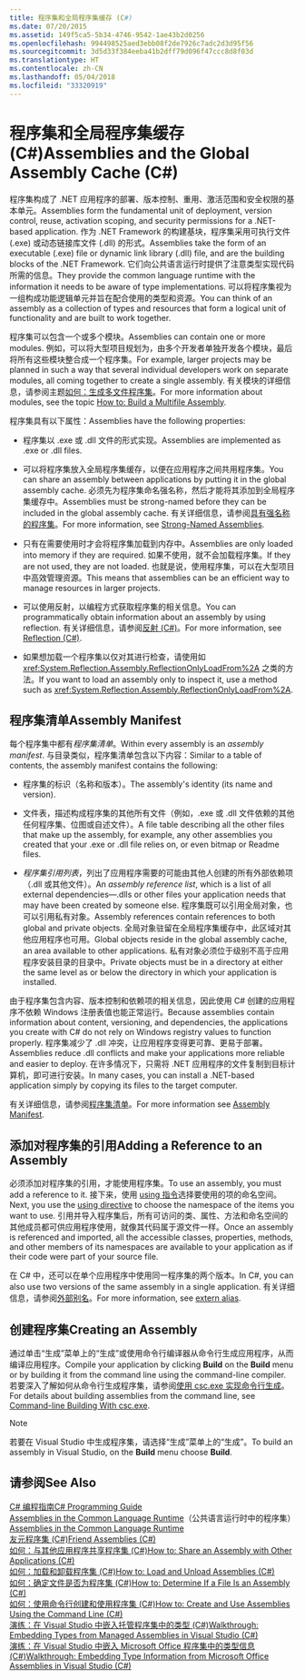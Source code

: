 ```yaml
---
title: 程序集和全局程序集缓存 (C#)
ms.date: 07/20/2015
ms.assetid: 149f5ca5-5b34-4746-9542-1ae43b2d0256
ms.openlocfilehash: 994498525aed3ebb08f2de7926c7adc2d3d95f56
ms.sourcegitcommit: 3d5d33f384eeba41b2dff79d096f47ccc8d8f03d
ms.translationtype: HT
ms.contentlocale: zh-CN
ms.lasthandoff: 05/04/2018
ms.locfileid: "33320919"
---
```

# <a name="assemblies-and-the-global-assembly-cache-c"></a><span data-ttu-id="b4664-102">程序集和全局程序集缓存 (C#)</span><span class="sxs-lookup"><span data-stu-id="b4664-102">Assemblies and the Global Assembly Cache (C#)</span></span>
<span data-ttu-id="b4664-103">程序集构成了 .NET 应用程序的部署、版本控制、重用、激活范围和安全权限的基本单元。</span><span class="sxs-lookup"><span data-stu-id="b4664-103">Assemblies form the fundamental unit of deployment, version control, reuse, activation scoping, and security permissions for a .NET-based application.</span></span> <span data-ttu-id="b4664-104">作为 .NET Framework 的构建基块，程序集采用可执行文件 (.exe) 或动态链接库文件 (.dll) 的形式。</span><span class="sxs-lookup"><span data-stu-id="b4664-104">Assemblies take the form of an executable (.exe) file or dynamic link library (.dll) file, and are the building blocks of the .NET Framework.</span></span> <span data-ttu-id="b4664-105">它们向公共语言运行时提供了注意类型实现代码所需的信息。</span><span class="sxs-lookup"><span data-stu-id="b4664-105">They provide the common language runtime with the information it needs to be aware of type implementations.</span></span> <span data-ttu-id="b4664-106">可以将程序集视为一组构成功能逻辑单元并旨在配合使用的类型和资源。</span><span class="sxs-lookup"><span data-stu-id="b4664-106">You can think of an assembly as a collection of types and resources that form a logical unit of functionality and are built to work together.</span></span>  
  
 <span data-ttu-id="b4664-107">程序集可以包含一个或多个模块。</span><span class="sxs-lookup"><span data-stu-id="b4664-107">Assemblies can contain one or more modules.</span></span> <span data-ttu-id="b4664-108">例如，可以将大型项目规划为，由多个开发者单独开发各个模块，最后将所有这些模块整合成一个程序集。</span><span class="sxs-lookup"><span data-stu-id="b4664-108">For example, larger projects may be planned in such a way that several individual developers work on separate modules, all coming together to create a single assembly.</span></span> <span data-ttu-id="b4664-109">有关模块的详细信息，请参阅主题[如何：生成多文件程序集](../../../../../docs/framework/app-domains/how-to-build-a-multifile-assembly.md)。</span><span class="sxs-lookup"><span data-stu-id="b4664-109">For more information about modules, see the topic [How to: Build a Multifile Assembly](../../../../../docs/framework/app-domains/how-to-build-a-multifile-assembly.md).</span></span>  
  
 <span data-ttu-id="b4664-110">程序集具有以下属性：</span><span class="sxs-lookup"><span data-stu-id="b4664-110">Assemblies have the following properties:</span></span>  
  
-   <span data-ttu-id="b4664-111">程序集以 .exe 或 .dll 文件的形式实现。</span><span class="sxs-lookup"><span data-stu-id="b4664-111">Assemblies are implemented as .exe or .dll files.</span></span>  
  
-   <span data-ttu-id="b4664-112">可以将程序集放入全局程序集缓存，以便在应用程序之间共用程序集。</span><span class="sxs-lookup"><span data-stu-id="b4664-112">You can share an assembly between applications by putting it in the global assembly cache.</span></span> <span data-ttu-id="b4664-113">必须先为程序集命名强名称，然后才能将其添加到全局程序集缓存中。</span><span class="sxs-lookup"><span data-stu-id="b4664-113">Assemblies must be strong-named before they can be included in the global assembly cache.</span></span> <span data-ttu-id="b4664-114">有关详细信息，请参阅[具有强名称的程序集](../../../../../docs/framework/app-domains/strong-named-assemblies.md)。</span><span class="sxs-lookup"><span data-stu-id="b4664-114">For more information, see [Strong-Named Assemblies](../../../../../docs/framework/app-domains/strong-named-assemblies.md).</span></span>  
  
-   <span data-ttu-id="b4664-115">只有在需要使用时才会将程序集加载到内存中。</span><span class="sxs-lookup"><span data-stu-id="b4664-115">Assemblies are only loaded into memory if they are required.</span></span> <span data-ttu-id="b4664-116">如果不使用，就不会加载程序集。</span><span class="sxs-lookup"><span data-stu-id="b4664-116">If they are not used, they are not loaded.</span></span> <span data-ttu-id="b4664-117">也就是说，使用程序集，可以在大型项目中高效管理资源。</span><span class="sxs-lookup"><span data-stu-id="b4664-117">This means that assemblies can be an efficient way to manage resources in larger projects.</span></span>  
  
-   <span data-ttu-id="b4664-118">可以使用反射，以编程方式获取程序集的相关信息。</span><span class="sxs-lookup"><span data-stu-id="b4664-118">You can programmatically obtain information about an assembly by using reflection.</span></span> <span data-ttu-id="b4664-119">有关详细信息，请参阅[反射 (C#)](../../../../csharp/programming-guide/concepts/reflection.md)。</span><span class="sxs-lookup"><span data-stu-id="b4664-119">For more information, see [Reflection (C#)](../../../../csharp/programming-guide/concepts/reflection.md).</span></span>  
  
-   <span data-ttu-id="b4664-120">如果想加载一个程序集以仅对其进行检查，请使用如 <xref:System.Reflection.Assembly.ReflectionOnlyLoadFrom%2A> 之类的方法。</span><span class="sxs-lookup"><span data-stu-id="b4664-120">If you want to load an assembly only to inspect it, use a method such as <xref:System.Reflection.Assembly.ReflectionOnlyLoadFrom%2A>.</span></span>  
  
## <a name="assembly-manifest"></a><span data-ttu-id="b4664-121">程序集清单</span><span class="sxs-lookup"><span data-stu-id="b4664-121">Assembly Manifest</span></span>  
 <span data-ttu-id="b4664-122">每个程序集中都有*程序集清单*。</span><span class="sxs-lookup"><span data-stu-id="b4664-122">Within every assembly is an *assembly manifest*.</span></span> <span data-ttu-id="b4664-123">与目录类似，程序集清单包含以下内容：</span><span class="sxs-lookup"><span data-stu-id="b4664-123">Similar to a table of contents, the assembly manifest contains the following:</span></span>  
  
-   <span data-ttu-id="b4664-124">程序集的标识（名称和版本）。</span><span class="sxs-lookup"><span data-stu-id="b4664-124">The assembly's identity (its name and version).</span></span>  
  
-   <span data-ttu-id="b4664-125">文件表，描述构成程序集的其他所有文件（例如，.exe 或 .dll 文件依赖的其他任何程序集、位图或自述文件）。</span><span class="sxs-lookup"><span data-stu-id="b4664-125">A file table describing all the other files that make up the assembly, for example, any other assemblies you created that your .exe or .dll file relies on, or even bitmap or Readme files.</span></span>  
  
-   <span data-ttu-id="b4664-126">*程序集引用列表*，列出了应用程序需要的可能由其他人创建的所有外部依赖项（.dll 或其他文件）。</span><span class="sxs-lookup"><span data-stu-id="b4664-126">An *assembly reference list*, which is a list of all external dependencies—.dlls or other files your application needs that may have been created by someone else.</span></span> <span data-ttu-id="b4664-127">程序集既可以引用全局对象，也可以引用私有对象。</span><span class="sxs-lookup"><span data-stu-id="b4664-127">Assembly references contain references to both global and private objects.</span></span> <span data-ttu-id="b4664-128">全局对象驻留在全局程序集缓存中，此区域对其他应用程序也可用。</span><span class="sxs-lookup"><span data-stu-id="b4664-128">Global objects reside in the global assembly cache, an area available to other applications.</span></span> <span data-ttu-id="b4664-129">私有对象必须位于级别不高于应用程序安装目录的目录中。</span><span class="sxs-lookup"><span data-stu-id="b4664-129">Private objects must be in a directory at either the same level as or below the directory in which your application is installed.</span></span>  
  
 <span data-ttu-id="b4664-130">由于程序集包含内容、版本控制和依赖项的相关信息，因此使用 C# 创建的应用程序不依赖 Windows 注册表值也能正常运行。</span><span class="sxs-lookup"><span data-stu-id="b4664-130">Because assemblies contain information about content, versioning, and dependencies, the applications you create with C# do not rely on Windows registry values to function properly.</span></span> <span data-ttu-id="b4664-131">程序集减少了 .dll 冲突，让应用程序变得更可靠、更易于部署。</span><span class="sxs-lookup"><span data-stu-id="b4664-131">Assemblies reduce .dll conflicts and make your applications more reliable and easier to deploy.</span></span> <span data-ttu-id="b4664-132">在许多情况下，只需将 .NET 应用程序的文件复制到目标计算机，即可进行安装。</span><span class="sxs-lookup"><span data-stu-id="b4664-132">In many cases, you can install a .NET-based application simply by copying its files to the target computer.</span></span>  
  
 <span data-ttu-id="b4664-133">有关详细信息，请参阅[程序集清单](../../../../../docs/framework/app-domains/assembly-manifest.md)。</span><span class="sxs-lookup"><span data-stu-id="b4664-133">For more information see [Assembly Manifest](../../../../../docs/framework/app-domains/assembly-manifest.md).</span></span>  
  
## <a name="adding-a-reference-to-an-assembly"></a><span data-ttu-id="b4664-134">添加对程序集的引用</span><span class="sxs-lookup"><span data-stu-id="b4664-134">Adding a Reference to an Assembly</span></span>  
 <span data-ttu-id="b4664-135">必须添加对程序集的引用，才能使用程序集。</span><span class="sxs-lookup"><span data-stu-id="b4664-135">To use an assembly, you must add a reference to it.</span></span> <span data-ttu-id="b4664-136">接下来，使用 [using 指令](../../../../csharp/language-reference/keywords/using-directive.md)选择要使用的项的命名空间。</span><span class="sxs-lookup"><span data-stu-id="b4664-136">Next, you use the [using directive](../../../../csharp/language-reference/keywords/using-directive.md) to choose the namespace of the items you want to use.</span></span> <span data-ttu-id="b4664-137">引用并导入程序集后，所有可访问的类、属性、方法和命名空间的其他成员都可供应用程序使用，就像其代码属于源文件一样。</span><span class="sxs-lookup"><span data-stu-id="b4664-137">Once an assembly is referenced and imported, all the accessible classes, properties, methods, and other members of its namespaces are available to your application as if their code were part of your source file.</span></span>  
  
 <span data-ttu-id="b4664-138">在 C# 中，还可以在单个应用程序中使用同一程序集的两个版本。</span><span class="sxs-lookup"><span data-stu-id="b4664-138">In C#, you can also use two versions of the same assembly in a single application.</span></span> <span data-ttu-id="b4664-139">有关详细信息，请参阅[外部别名](../../../../csharp/language-reference/keywords/extern-alias.md)。</span><span class="sxs-lookup"><span data-stu-id="b4664-139">For more information, see [extern alias](../../../../csharp/language-reference/keywords/extern-alias.md).</span></span>  
  
## <a name="creating-an-assembly"></a><span data-ttu-id="b4664-140">创建程序集</span><span class="sxs-lookup"><span data-stu-id="b4664-140">Creating an Assembly</span></span>  
 <span data-ttu-id="b4664-141">通过单击“生成”菜单上的“生成”或使用命令行编译器从命令行生成应用程序，从而编译应用程序。</span><span class="sxs-lookup"><span data-stu-id="b4664-141">Compile your application by clicking **Build** on the **Build** menu or by building it from the command line using the command-line compiler.</span></span> <span data-ttu-id="b4664-142">若要深入了解如何从命令行生成程序集，请参阅[使用 csc.exe 实现命令行生成](../../../../csharp/language-reference/compiler-options/command-line-building-with-csc-exe.md)。</span><span class="sxs-lookup"><span data-stu-id="b4664-142">For details about building assemblies from the command line, see [Command-line Building With csc.exe](../../../../csharp/language-reference/compiler-options/command-line-building-with-csc-exe.md).</span></span>  
  
> [!NOTE]
>  <span data-ttu-id="b4664-143">若要在 Visual Studio 中生成程序集，请选择“生成”菜单上的“生成”。</span><span class="sxs-lookup"><span data-stu-id="b4664-143">To build an assembly in Visual Studio, on the **Build** menu choose **Build**.</span></span>  
  
## <a name="see-also"></a><span data-ttu-id="b4664-144">请参阅</span><span class="sxs-lookup"><span data-stu-id="b4664-144">See Also</span></span>  
 [<span data-ttu-id="b4664-145">C# 编程指南</span><span class="sxs-lookup"><span data-stu-id="b4664-145">C# Programming Guide</span></span>](../../../../csharp/programming-guide/index.md)  
 <span data-ttu-id="b4664-146">[Assemblies in the Common Language Runtime](../../../../../docs/framework/app-domains/assemblies-in-the-common-language-runtime.md)（公共语言运行时中的程序集）</span><span class="sxs-lookup"><span data-stu-id="b4664-146">[Assemblies in the Common Language Runtime](../../../../../docs/framework/app-domains/assemblies-in-the-common-language-runtime.md)</span></span>  
 [<span data-ttu-id="b4664-147">友元程序集 (C#)</span><span class="sxs-lookup"><span data-stu-id="b4664-147">Friend Assemblies (C#)</span></span>](friend-assemblies.md)  
 [<span data-ttu-id="b4664-148">如何：与其他应用程序共享程序集 (C#)</span><span class="sxs-lookup"><span data-stu-id="b4664-148">How to: Share an Assembly with Other Applications (C#)</span></span>](how-to-share-an-assembly-with-other-applications.md)  
 [<span data-ttu-id="b4664-149">如何：加载和卸载程序集 (C#)</span><span class="sxs-lookup"><span data-stu-id="b4664-149">How to: Load and Unload Assemblies (C#)</span></span>](how-to-load-and-unload-assemblies.md)  
 [<span data-ttu-id="b4664-150">如何：确定文件是否为程序集 (C#)</span><span class="sxs-lookup"><span data-stu-id="b4664-150">How to: Determine If a File Is an Assembly (C#)</span></span>](how-to-determine-if-a-file-is-an-assembly.md)  
 [<span data-ttu-id="b4664-151">如何：使用命令行创建和使用程序集 (C#)</span><span class="sxs-lookup"><span data-stu-id="b4664-151">How to: Create and Use Assemblies Using the Command Line (C#)</span></span>](how-to-create-and-use-assemblies-using-the-command-line.md)  
 [<span data-ttu-id="b4664-152">演练：在 Visual Studio 中嵌入托管程序集中的类型 (C#)</span><span class="sxs-lookup"><span data-stu-id="b4664-152">Walkthrough: Embedding Types from Managed Assemblies in Visual Studio (C#)</span></span>](walkthrough-embedding-types-from-managed-assemblies-in-visual-studio.md)  
 [<span data-ttu-id="b4664-153">演练：在 Visual Studio 中嵌入 Microsoft Office 程序集中的类型信息 (C#)</span><span class="sxs-lookup"><span data-stu-id="b4664-153">Walkthrough: Embedding Type Information from Microsoft Office Assemblies in Visual Studio (C#)</span></span>](walkthrough-embedding-type-information-from-microsoft-office-assemblies.md)
